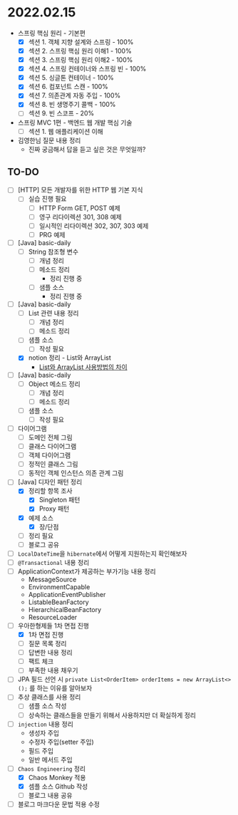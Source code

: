 # 2022.02.15

- 스프링 핵심 원리 - 기본편
	- [x] 섹션 1. 객체 지향 설계와 스프링 - 100%
	- [x] 섹션 2. 스프링 핵심 원리 이해1 - 100%
	- [x] 섹션 3. 스프링 핵심 원리 이해2 - 100%
	- [X] 섹션 4. 스프링 컨테이너와 스프링 빈 - 100%
	- [X] 섹션 5. 싱글톤 컨테이너 - 100%
	- [X] 섹션 6. 컴포넌트 스캔 - 100%
	- [X] 섹션 7. 의존관계 자동 주입 - 100%
	- [X] 섹션 8. 빈 생명주기 콜백 - 100%
	- [ ] 섹션 9. 빈 스코프 - 20%
- 스프링 MVC 1편 - 백엔드 웹 개발 핵심 기술
	- [ ] 섹션 1. 웹 애플리케이션 이해
- 김영한님 질문 내용 정리
	- 진짜 궁금해서 답을 듣고 싶은 것은 무엇일까?

## TO-DO

- [ ] [HTTP] 모든 개발자를 위한 HTTP 웹 기본 지식
	- [ ] 실습 진행 필요
		- [ ] HTTP Form GET, POST 예제
		- [ ] 영구 리다이렉션 301, 308 예제
		- [ ] 일시적인 리다이렉션 302, 307, 303 예제
		- [ ] PRG 예제
- [ ] [Java] basic-daily
	- [ ] String 참조형 변수
		- [ ] 개념 정리
		- [ ] 메소드 정리
			- 정리 진행 중
		- [ ] 샘플 소스
			- 정리 진행 중
- [ ] [Java] basic-daily
	- [ ] List 관련 내용 정리
		- [ ] 개념 정리
		- [ ] 메소드 정리
	- [ ] 샘플 소스
		- [ ] 작성 필요
	- [x] notion 정리 - List와 ArrayList
		- [List와 ArrayList 사용방법의 차이](https://codeleesh.notion.site/List-ArrayList-62d090443f594aabbc4a6ea0048cb4b4)
- [ ] [Java] basic-daily
	- [ ] Object 메소드 정리
		- [ ] 개념 정리
		- [ ] 메소드 정리
	- [ ] 샘플 소스
		- [ ] 작성 필요
- [ ] 다이어그램
	- [ ] 도메인 전체 그림
	- [ ] 클래스 다이어그램
	- [ ] 객체 다이어그램
	- [ ] 정적인 클래스 그림
	- [ ] 동적인 객체 인스턴스 의존 관계 그림
- [ ] [Java] 디자인 패턴 정리
	- [x] 정리할 항목 조사
		- [x] Singleton 패턴
		- [x] Proxy 패턴
	- [x] 예제 소스
		- [x] 장/단점
	- [ ] 정리 필요
	- [ ] 블로그 공유
- [ ] `LocalDateTime`을 `hibernate`에서 어떻게 지원하는지 확인해보자
- [ ] `@Transactional` 내용 정리
- [ ] ApplicationContext가 제공하는 부가기능 내용 정리
	- MessageSource
	- EnvironmentCapable
	- ApplicationEventPublisher
	- ListableBeanFactory
	- HierarchicalBeanFactory
	- ResourceLoader
- [ ] 우아한형제들 1차 면접 진행
	- [x] 1차 면접 진행
	- [ ] 질문 목록 정리
	- [ ] 답변한 내용 정리
	- [ ] 팩트 체크
	- [ ] 부족한 내용 채우기
- [ ] JPA 필드 선언 시 `private List<OrderItem> orderItems = new ArrayList<>();` 를 하는 이유를 알아보자
- [ ] 추상 클래스를 사용 정리
	- [ ] 샘플 소스 작성
	- [ ] 상속하는 클래스들을 만들기 위해서 사용하지만 더 확실하게 정리
- [ ] `injection` 내용 정리
	- 생성자 주입
	- 수정자 주입(setter 주입)
	- 필드 주입
	- 일반 메서드 주입
- [ ] `Chaos Engineering` 정리
	- [x] Chaos Monkey 적용
	- [x] 셈플 소스 Github 작성
	- [ ] 블로그 내용 공유
- [ ] 블로그 마크다운 문법 적용 수정
